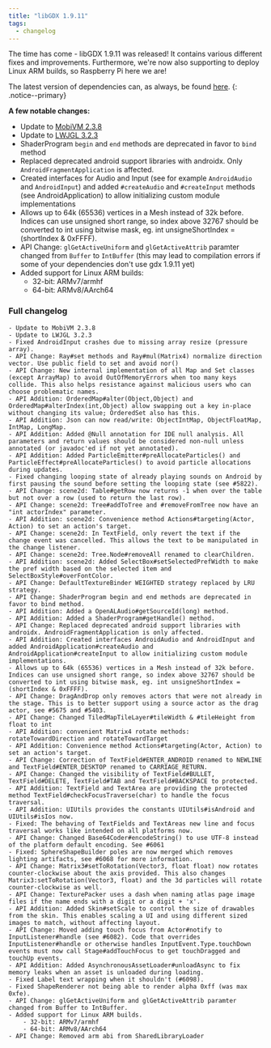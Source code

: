 ```yaml
---
title: "libGDX 1.9.11"
tags:
  - changelog
---
```


The time has come - libGDX 1.9.11 was released! It contains various different fixes and improvements. Furthermore, we're now also supporting to deploy Linux ARM builds, so Raspberry Pi here we are!

The latest version of dependencies can, as always, be found [here](https://libgdx.badlogicgames.com/versions.html).
{: .notice--primary}

**A few notable changes:**
- Update to [MobiVM 2.3.8](https://www.patreon.com/posts/mobivm-2-3-8-new-31697037)
- Update to [LWJGL 3.2.3](https://github.com/LWJGL/lwjgl3/releases/tag/3.2.3)
- ShaderProgram `begin` and `end` methods are deprecated in favor to `bind` method
- Replaced deprecated android support libraries with androidx. Only `AndroidFragmentApplication` is affected.
- Created interfaces for Audio and Input (see for example `AndroidAudio` and `AndroidInput`) and added `#createAudio` and `#createInput` methods (see AndroidApplication) to allow initializing custom module implementations
- Allows up to 64k (65536) vertices in a Mesh instead of 32k before. Indices can use unsigned short range, so index above 32767 should be converted to int using bitwise mask, eg. int unsigneShortIndex = (shortIndex & 0xFFFF).
- API Change: `glGetActiveUniform` and `glGetActiveAttrib` paramter changed from `Buffer` to `IntBuffer` (this may lead to compilation errors if some of your dependencies don't use gdx 1.9.11 yet)
- Added support for Linux ARM builds:
	- 32-bit: ARMv7/armhf
	- 64-bit: ARMv8/AArch64



### Full changelog
```
- Update to MobiVM 2.3.8
- Update to LWJGL 3.2.3
- Fixed AndroidInput crashes due to missing array resize (pressure array).
- API Change: Ray#set methods and Ray#mul(Matrix4) normalize direction vector. Use public field to set and avoid nor()
- API Change: New internal implementation of all Map and Set classes (except ArrayMap) to avoid OutOfMemoryErrors when too many keys collide. This also helps resistance against malicious users who can choose problematic names.
- API Addition: OrderedMap#alter(Object,Object) and OrderedMap#alterIndex(int,Object) allow swapping out a key in-place without changing its value; OrderedSet also has this.
- API Addition: Json can now read/write: ObjectIntMap, ObjectFloatMap, IntMap, LongMap.
- API Addition: Added @Null annotation for IDE null analysis. All parameters and return values should be considered non-null unless annotated (or javadoc'ed if not yet annotated).
- API Addition: Added ParticleEmitter#preAllocateParticles() and ParticleEffect#preAllocateParticles() to avoid particle allocations during updates.
- Fixed changing looping state of already playing sounds on Android by first pausing the sound before setting the looping state (see #5822).
- API Change: scene2d: Table#getRow now returns -1 when over the table but not over a row (used to return the last row).
- API Change: scene2d: Tree#addToTree and #removeFromTree now have an "int actorIndex" parameter.
- API Addition: scene2d: Convenience method Actions#targeting(Actor, Action) to set an action's target.
- API Change: scene2d: In TextField, only revert the text if the change event was cancelled. This allows the text to be manipulated in the change listener.
- API Change: scene2d: Tree.Node#removeAll renamed to clearChildren.
- API Addition: scene2d: Added SelectBox#setSelectedPrefWidth to make the pref width based on the selected item and SelectBoxStyle#overFontColor.
- API Change: DefaultTextureBinder WEIGHTED strategy replaced by LRU strategy.
- API Change: ShaderProgram begin and end methods are deprecated in favor to bind method.
- API Addition: Added a OpenALAudio#getSourceId(long) method.
- API Addition: Added a ShaderProgram#getHandle() method.
- API Change: Replaced deprecated android support libraries with androidx. AndroidFragmentApplication is only affected.
- API Addition: Created interfaces AndroidAudio and AndroidInput and added AndroidApplication#createAudio and AndroidApplication#createInput to allow initializing custom module implementations.
- Allows up to 64k (65536) vertices in a Mesh instead of 32k before. Indices can use unsigned short range, so index above 32767 should be converted to int using bitwise mask, eg. int unsigneShortIndex = (shortIndex & 0xFFFF).
- API Change: DragAndDrop only removes actors that were not already in the stage. This is to better support using a source actor as the drag actor, see #5675 and #5403.
- API Change: Changed TiledMapTileLayer#tileWidth & #tileHeight from float to int
- API Addition: convenient Matrix4 rotate methods: rotateTowardDirection and rotateTowardTarget
- API Addition: Convenience method Actions#targeting(Actor, Action) to set an action's target.
- API Change: Correction of TextField#ENTER_ANDROID renamed to NEWLINE and TextField#ENTER_DESKTOP renamed to CARRIAGE_RETURN.
- API Change: Changed the visibility of TextField#BULLET, TextField#DELETE, TextField#TAB and TextField#BACKSPACE to protected.
- API Addition: TextField and TextArea are providing the protected method TextField#checkFocusTraverse(char) to handle the focus traversal.
- API Addition: UIUtils provides the constants UIUtils#isAndroid and UIUtils#isIos now.
- Fixed: The behaving of TextFields and TextAreas new line and focus traversal works like intended on all platforms now.
- API Change: Changed Base64Coder#encodeString() to use UTF-8 instead of the platform default encoding. See #6061
- Fixed: SphereShapeBuilder poles are now merged which removes lighting artifacts, see #6068 for more information.
- API Change: Matrix3#setToRotation(Vector3, float float) now rotates counter-clockwise about the axis provided. This also changes Matrix3:setToRotation(Vector3, float) and the 3d particles will rotate counter-clockwise as well.
- API Change: TexturePacker uses a dash when naming atlas page image files if the name ends with a digit or a digit + 'x'.
- API Addition: Added Skin#setScale to control the size of drawables from the skin. This enables scaling a UI and using different sized images to match, without affecting layout.
- API Change: Moved adding touch focus from Actor#notify to InputListener#handle (see #6082). Code that overrides InputListener#handle or otherwise handles InputEvent.Type.touchDown events must now call Stage#addTouchFocus to get touchDragged and touchUp events.
- API Addition: Added AsynchronousAssetLoader#unloadAsync to fix memory leaks when an asset is unloaded during loading.
- Fixed Label text wrapping when it shouldn't (#6098).
- Fixed ShapeRenderer not being able to render alpha 0xff (was max 0xfe).
- API Change: glGetActiveUniform and glGetActiveAttrib paramter changed from Buffer to IntBuffer.
- Added support for Linux ARM builds.
	- 32-bit: ARMv7/armhf
	- 64-bit: ARMv8/AArch64
- API Change: Removed arm abi from SharedLibraryLoader
```
